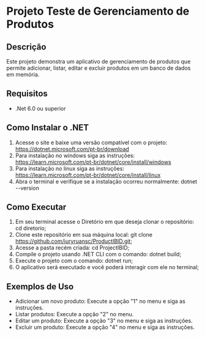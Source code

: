 # Projeto Teste de Gerenciamento de Produtos
## Descrição
Este projeto demonstra um aplicativo de gerenciamento de produtos que permite adicionar, listar, editar e excluir produtos em um banco de dados em memória.

## Requisitos
- .Net 6.0 ou superior

## Como Instalar o .NET
1. Acesse o site e baixe uma versão compatível com o projeto: https://dotnet.microsoft.com/pt-br/download
2. Para instalação no windows siga as instruções: https://learn.microsoft.com/pt-br/dotnet/core/install/windows
3. Para instalação no linux siga as instruções: https://learn.microsoft.com/pt-br/dotnet/core/install/linux
4. Abra o terminal e verifique se a instalação ocorreu normalmente: dotnet --version

## Como Executar
1. Em seu terminal acesse o Diretório em que deseja clonar o repositório: cd diretorio;
2. Clone este repositório em sua máquina local: git clone https://github.com/iuryruansc/ProductIBID.git;
3. Acesse a pasta recém criada: cd ProjectIBID;
4. Compile o projeto usando .NET CLI com o comando: dotnet build;
5. Execute o projeto com o comando: dotnet run;
6. O aplicativo será executado e você poderá interagir com ele no terminal;

## Exemplos de Uso
- Adicionar um novo produto: Execute a opção "1" no menu e siga as instruções.
- Listar produtos: Execute a opção "2" no menu.
- Editar um produto: Execute a opção "3" no menu e siga as instruções.
- Excluir um produto: Execute a opção "4" no menu e siga as instruções.
